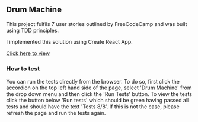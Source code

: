 ## Drum Machine

This project fulfils 7 user stories outlined by FreeCodeCamp and was built using TDD principles.

I implemented this solution using Create React App.

[Click here to view]()

### How to test

You can run the tests directly from the browser. To do so, first click the accordion on the top left hand side of the page, select 'Drum Machine' from the drop down menu and then click the 'Run Tests' button. To view the tests click the button below 'Run tests' which should be green having passed all tests and should have the text 'Tests 8/8'. If this is not the case, please refresh the page and run the tests again.
